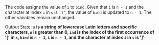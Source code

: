 The code assigns the value of `i` to `bind`. Given that `i` is `n - 1` and the character at index `i` in `s` is `']'`, the value of `bind` is updated to `n - 1`. The other variables remain unchanged. 

Output State: **`s` is a string of lowercase Latin letters and specific characters, `n` is greater than 0, `ind` is the index of the first occurrence of '[' in `s`, `bind` is `n - 1`, `i` is `n - 1`, and the character at index `i` in `s` is ']'**